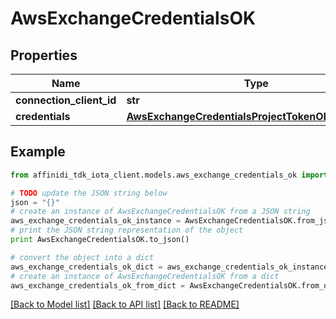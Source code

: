 # AwsExchangeCredentialsOK

## Properties

| Name                     | Type                                                                                                      | Description | Notes |
| ------------------------ | --------------------------------------------------------------------------------------------------------- | ----------- | ----- |
| **connection_client_id** | **str**                                                                                                   |             |
| **credentials**          | [**AwsExchangeCredentialsProjectTokenOKCredentials**](AwsExchangeCredentialsProjectTokenOKCredentials.md) |             |

## Example

```python
from affinidi_tdk_iota_client.models.aws_exchange_credentials_ok import AwsExchangeCredentialsOK

# TODO update the JSON string below
json = "{}"
# create an instance of AwsExchangeCredentialsOK from a JSON string
aws_exchange_credentials_ok_instance = AwsExchangeCredentialsOK.from_json(json)
# print the JSON string representation of the object
print AwsExchangeCredentialsOK.to_json()

# convert the object into a dict
aws_exchange_credentials_ok_dict = aws_exchange_credentials_ok_instance.to_dict()
# create an instance of AwsExchangeCredentialsOK from a dict
aws_exchange_credentials_ok_from_dict = AwsExchangeCredentialsOK.from_dict(aws_exchange_credentials_ok_dict)
```

[[Back to Model list]](../README.md#documentation-for-models) [[Back to API list]](../README.md#documentation-for-api-endpoints) [[Back to README]](../README.md)
